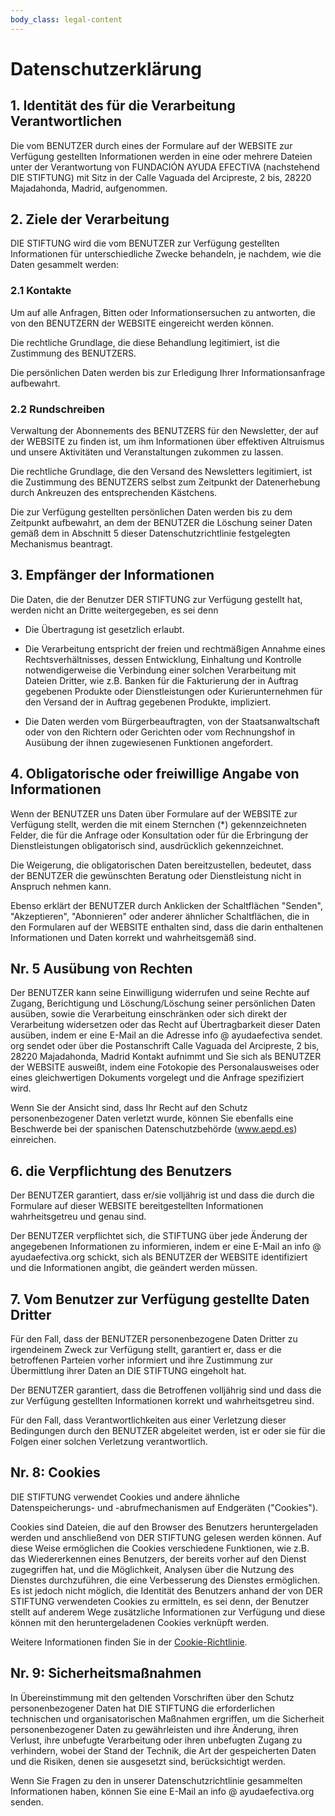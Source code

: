 ```yaml
---
body_class: legal-content
---
```


# Datenschutzerklärung

## 1. Identität des für die Verarbeitung Verantwortlichen

Die vom BENUTZER durch eines der Formulare auf der WEBSITE zur Verfügung gestellten Informationen werden in eine oder mehrere Dateien unter der Verantwortung von FUNDACIÓN AYUDA EFECTIVA (nachstehend DIE STIFTUNG) mit Sitz in der Calle Vaguada del Arcipreste, 2 bis, 28220 Majadahonda, Madrid, aufgenommen.

## 2. Ziele der Verarbeitung

DIE STIFTUNG wird die vom BENUTZER zur Verfügung gestellten Informationen für unterschiedliche Zwecke behandeln, je nachdem, wie die Daten gesammelt werden:

### 2.1 Kontakte

Um auf alle Anfragen, Bitten oder Informationsersuchen zu antworten, die von den BENUTZERN der WEBSITE eingereicht werden können.

Die rechtliche Grundlage, die diese Behandlung legitimiert, ist die Zustimmung des BENUTZERS.

Die persönlichen Daten werden bis zur Erledigung Ihrer Informationsanfrage aufbewahrt.

### 2.2 Rundschreiben

Verwaltung der Abonnements des BENUTZERS für den Newsletter, der auf der WEBSITE zu finden ist, um ihm Informationen über effektiven Altruismus und unsere Aktivitäten und Veranstaltungen zukommen zu lassen.

Die rechtliche Grundlage, die den Versand des Newsletters legitimiert, ist die Zustimmung des BENUTZERS selbst zum Zeitpunkt der Datenerhebung durch Ankreuzen des entsprechenden Kästchens.

Die zur Verfügung gestellten persönlichen Daten werden bis zu dem Zeitpunkt aufbewahrt, an dem der BENUTZER die Löschung seiner Daten gemäß dem in Abschnitt 5 dieser Datenschutzrichtlinie festgelegten Mechanismus beantragt.

## 3. Empfänger der Informationen

Die Daten, die der Benutzer DER STIFTUNG zur Verfügung gestellt hat, werden nicht an Dritte weitergegeben, es sei denn

- Die Übertragung ist gesetzlich erlaubt.

- Die Verarbeitung entspricht der freien und rechtmäßigen Annahme eines Rechtsverhältnisses, dessen Entwicklung, Einhaltung und Kontrolle notwendigerweise die Verbindung einer solchen Verarbeitung mit Dateien Dritter, wie z.B. Banken für die Fakturierung der in Auftrag gegebenen Produkte oder Dienstleistungen oder Kurierunternehmen für den Versand der in Auftrag gegebenen Produkte, impliziert.

- Die Daten werden vom Bürgerbeauftragten, von der Staatsanwaltschaft oder von den Richtern oder Gerichten oder vom Rechnungshof in Ausübung der ihnen zugewiesenen Funktionen angefordert.

## 4. Obligatorische oder freiwillige Angabe von Informationen

Wenn der BENUTZER uns Daten über Formulare auf der WEBSITE zur Verfügung stellt, werden die mit einem Sternchen (\*) gekennzeichneten Felder, die für die Anfrage oder Konsultation oder für die Erbringung der Dienstleistungen obligatorisch sind, ausdrücklich gekennzeichnet.

Die Weigerung, die obligatorischen Daten bereitzustellen, bedeutet, dass der BENUTZER die gewünschten Beratung oder Dienstleistung nicht in Anspruch nehmen kann.

Ebenso erklärt der BENUTZER durch Anklicken der Schaltflächen "Senden", "Akzeptieren", "Abonnieren" oder anderer ähnlicher Schaltflächen, die in den Formularen auf der WEBSITE enthalten sind, dass die darin enthaltenen Informationen und Daten korrekt und wahrheitsgemäß sind.

## Nr. 5 Ausübung von Rechten

Der BENUTZER kann seine Einwilligung widerrufen und seine Rechte auf Zugang, Berichtigung und Löschung/Löschung seiner persönlichen Daten ausüben, sowie die Verarbeitung einschränken oder sich direkt der Verarbeitung widersetzen oder das Recht auf Übertragbarkeit dieser Daten ausüben, indem er eine E-Mail an die Adresse info @ ayudaefectiva sendet. org sendet oder über die Postanschrift Calle Vaguada del Arcipreste, 2 bis, 28220 Majadahonda, Madrid Kontakt aufnimmt und Sie sich als BENUTZER der WEBSITE ausweißt, indem eine Fotokopie des Personalausweises oder eines gleichwertigen Dokuments vorgelegt und die Anfrage spezifiziert wird.

Wenn Sie der Ansicht sind, dass Ihr Recht auf den Schutz personenbezogener Daten verletzt wurde, können Sie ebenfalls eine Beschwerde bei der spanischen Datenschutzbehörde (www.aepd.es) einreichen.

## 6. die Verpflichtung des Benutzers

Der BENUTZER garantiert, dass er/sie volljährig ist und dass die durch die Formulare auf dieser WEBSITE bereitgestellten Informationen wahrheitsgetreu und genau sind.

Der BENUTZER verpflichtet sich, die STIFTUNG über jede Änderung der angegebenen Informationen zu informieren, indem er eine E-Mail an info @ ayudaefectiva.org schickt, sich als BENUTZER der WEBSITE identifiziert und die Informationen angibt, die geändert werden müssen.

## 7. Vom Benutzer zur Verfügung gestellte Daten Dritter

Für den Fall, dass der BENUTZER personenbezogene Daten Dritter zu irgendeinem Zweck zur Verfügung stellt, garantiert er, dass er die betroffenen Parteien vorher informiert und ihre Zustimmung zur Übermittlung ihrer Daten an DIE STIFTUNG eingeholt hat.

Der BENUTZER garantiert, dass die Betroffenen volljährig sind und dass die zur Verfügung gestellten Informationen korrekt und wahrheitsgetreu sind.

Für den Fall, dass Verantwortlichkeiten aus einer Verletzung dieser Bedingungen durch den BENUTZER abgeleitet werden, ist er oder sie für die Folgen einer solchen Verletzung verantwortlich.

## Nr. 8: Cookies

DIE STIFTUNG verwendet Cookies und andere ähnliche Datenspeicherungs- und -abrufmechanismen auf Endgeräten ("Cookies").

Cookies sind Dateien, die auf den Browser des Benutzers heruntergeladen werden und anschließend von DER STIFTUNG gelesen werden können. Auf diese Weise ermöglichen die Cookies verschiedene Funktionen, wie z.B. das Wiedererkennen eines Benutzers, der bereits vorher auf den Dienst zugegriffen hat, und die Möglichkeit, Analysen über die Nutzung des Dienstes durchzuführen, die eine Verbesserung des Dienstes ermöglichen. Es ist jedoch nicht möglich, die Identität des Benutzers anhand der von DER STIFTUNG verwendeten Cookies zu ermitteln, es sei denn, der Benutzer stellt auf anderem Wege zusätzliche Informationen zur Verfügung und diese können mit den heruntergeladenen Cookies verknüpft werden.

Weitere Informationen finden Sie in der [Cookie-Richtlinie](cookies).

## Nr. 9: Sicherheitsmaßnahmen

In Übereinstimmung mit den geltenden Vorschriften über den Schutz personenbezogener Daten hat DIE STIFTUNG die erforderlichen technischen und organisatorischen Maßnahmen ergriffen, um die Sicherheit personenbezogener Daten zu gewährleisten und ihre Änderung, ihren Verlust, ihre unbefugte Verarbeitung oder ihren unbefugten Zugang zu verhindern, wobei der Stand der Technik, die Art der gespeicherten Daten und die Risiken, denen sie ausgesetzt sind, berücksichtigt werden.

Wenn Sie Fragen zu den in unserer Datenschutzrichtlinie gesammelten Informationen haben, können Sie eine E-Mail an info @ ayudaefectiva.org senden.

